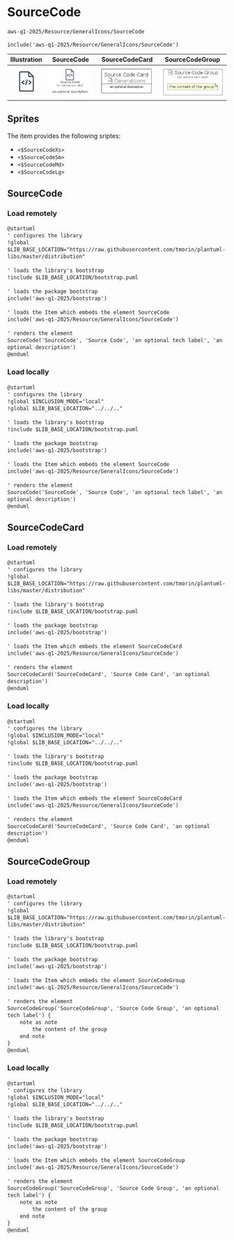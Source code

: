 # SourceCode


```text
aws-q1-2025/Resource/GeneralIcons/SourceCode
```

```text
include('aws-q1-2025/Resource/GeneralIcons/SourceCode')
```



| Illustration | SourceCode | SourceCodeCard | SourceCodeGroup |
| :---: | :---: | :---: | :---: |
| ![illustration for Illustration](../../../aws-q1-2025/Resource/GeneralIcons/SourceCode.png) | ![illustration for SourceCode](../../../aws-q1-2025/Resource/GeneralIcons/SourceCode.Local.png) | ![illustration for SourceCodeCard](../../../aws-q1-2025/Resource/GeneralIcons/SourceCodeCard.Local.png) | ![illustration for SourceCodeGroup](../../../aws-q1-2025/Resource/GeneralIcons/SourceCodeGroup.Local.png) |



## Sprites
The item provides the following sriptes:

- `<$SourceCodeXs>`
- `<$SourceCodeSm>`
- `<$SourceCodeMd>`
- `<$SourceCodeLg>`





## SourceCode

### Load remotely
```plantuml
@startuml
' configures the library
!global $LIB_BASE_LOCATION="https://raw.githubusercontent.com/tmorin/plantuml-libs/master/distribution"

' loads the library's bootstrap
!include $LIB_BASE_LOCATION/bootstrap.puml

' loads the package bootstrap
include('aws-q1-2025/bootstrap')

' loads the Item which embeds the element SourceCode
include('aws-q1-2025/Resource/GeneralIcons/SourceCode')

' renders the element
SourceCode('SourceCode', 'Source Code', 'an optional tech label', 'an optional description')
@enduml
```

### Load locally
```plantuml
@startuml
' configures the library
!global $INCLUSION_MODE="local"
!global $LIB_BASE_LOCATION="../../.."

' loads the library's bootstrap
!include $LIB_BASE_LOCATION/bootstrap.puml

' loads the package bootstrap
include('aws-q1-2025/bootstrap')

' loads the Item which embeds the element SourceCode
include('aws-q1-2025/Resource/GeneralIcons/SourceCode')

' renders the element
SourceCode('SourceCode', 'Source Code', 'an optional tech label', 'an optional description')
@enduml
```

## SourceCodeCard

### Load remotely
```plantuml
@startuml
' configures the library
!global $LIB_BASE_LOCATION="https://raw.githubusercontent.com/tmorin/plantuml-libs/master/distribution"

' loads the library's bootstrap
!include $LIB_BASE_LOCATION/bootstrap.puml

' loads the package bootstrap
include('aws-q1-2025/bootstrap')

' loads the Item which embeds the element SourceCodeCard
include('aws-q1-2025/Resource/GeneralIcons/SourceCode')

' renders the element
SourceCodeCard('SourceCodeCard', 'Source Code Card', 'an optional description')
@enduml
```

### Load locally
```plantuml
@startuml
' configures the library
!global $INCLUSION_MODE="local"
!global $LIB_BASE_LOCATION="../../.."

' loads the library's bootstrap
!include $LIB_BASE_LOCATION/bootstrap.puml

' loads the package bootstrap
include('aws-q1-2025/bootstrap')

' loads the Item which embeds the element SourceCodeCard
include('aws-q1-2025/Resource/GeneralIcons/SourceCode')

' renders the element
SourceCodeCard('SourceCodeCard', 'Source Code Card', 'an optional description')
@enduml
```

## SourceCodeGroup

### Load remotely
```plantuml
@startuml
' configures the library
!global $LIB_BASE_LOCATION="https://raw.githubusercontent.com/tmorin/plantuml-libs/master/distribution"

' loads the library's bootstrap
!include $LIB_BASE_LOCATION/bootstrap.puml

' loads the package bootstrap
include('aws-q1-2025/bootstrap')

' loads the Item which embeds the element SourceCodeGroup
include('aws-q1-2025/Resource/GeneralIcons/SourceCode')

' renders the element
SourceCodeGroup('SourceCodeGroup', 'Source Code Group', 'an optional tech label') {
    note as note
        the content of the group
    end note
}
@enduml
```

### Load locally
```plantuml
@startuml
' configures the library
!global $INCLUSION_MODE="local"
!global $LIB_BASE_LOCATION="../../.."

' loads the library's bootstrap
!include $LIB_BASE_LOCATION/bootstrap.puml

' loads the package bootstrap
include('aws-q1-2025/bootstrap')

' loads the Item which embeds the element SourceCodeGroup
include('aws-q1-2025/Resource/GeneralIcons/SourceCode')

' renders the element
SourceCodeGroup('SourceCodeGroup', 'Source Code Group', 'an optional tech label') {
    note as note
        the content of the group
    end note
}
@enduml
```

